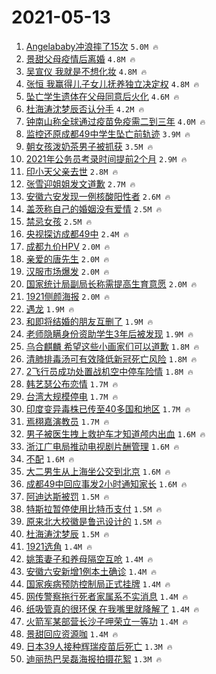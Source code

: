 # 2021-05-13

1. [Angelababy冲浪摔了15次](https://s.weibo.com/weibo?q=%23Angelababy%E5%86%B2%E6%B5%AA%E6%91%94%E4%BA%8615%E6%AC%A1%23&Refer=top) `5.0M 🔥`
1. [景甜父母疫情后离婚](https://s.weibo.com/weibo?q=%23%E6%99%AF%E7%94%9C%E7%88%B6%E6%AF%8D%E7%96%AB%E6%83%85%E5%90%8E%E7%A6%BB%E5%A9%9A%23&Refer=top) `4.8M 🔥`
1. [吴宣仪 我就是不想化妆](https://s.weibo.com/weibo?q=%E5%90%B4%E5%AE%A3%E4%BB%AA%20%E6%88%91%E5%B0%B1%E6%98%AF%E4%B8%8D%E6%83%B3%E5%8C%96%E5%A6%86&Refer=top) `4.8M 🔥`
1. [张恒 我赢得儿子女儿抚养独立决定权](https://s.weibo.com/weibo?q=%E5%BC%A0%E6%81%92%20%E6%88%91%E8%B5%A2%E5%BE%97%E5%84%BF%E5%AD%90%E5%A5%B3%E5%84%BF%E6%8A%9A%E5%85%BB%E7%8B%AC%E7%AB%8B%E5%86%B3%E5%AE%9A%E6%9D%83&Refer=top) `4.8M 🔥`
1. [坠亡学生遗体在父母同意后火化](https://s.weibo.com/weibo?q=%23%E5%9D%A0%E4%BA%A1%E5%AD%A6%E7%94%9F%E9%81%97%E4%BD%93%E5%9C%A8%E7%88%B6%E6%AF%8D%E5%90%8C%E6%84%8F%E5%90%8E%E7%81%AB%E5%8C%96%23&Refer=top) `4.6M 🔥`
1. [杜海涛沈梦辰否认分手](https://s.weibo.com/weibo?q=%23%E6%9D%9C%E6%B5%B7%E6%B6%9B%E6%B2%88%E6%A2%A6%E8%BE%B0%E5%90%A6%E8%AE%A4%E5%88%86%E6%89%8B%23&Refer=top) `4.2M 🔥`
1. [钟南山称全球通过疫苗免疫需二到三年](https://s.weibo.com/weibo?q=%23%E9%92%9F%E5%8D%97%E5%B1%B1%E7%A7%B0%E5%85%A8%E7%90%83%E9%80%9A%E8%BF%87%E7%96%AB%E8%8B%97%E5%85%8D%E7%96%AB%E9%9C%80%E4%BA%8C%E5%88%B0%E4%B8%89%E5%B9%B4%23&Refer=top) `4.0M 🔥`
1. [监控还原成都49中学生坠亡前轨迹](https://s.weibo.com/weibo?q=%23%E7%9B%91%E6%8E%A7%E8%BF%98%E5%8E%9F%E6%88%90%E9%83%BD49%E4%B8%AD%E5%AD%A6%E7%94%9F%E5%9D%A0%E4%BA%A1%E5%89%8D%E8%BD%A8%E8%BF%B9%23&Refer=top) `3.9M 🔥`
1. [朝女孩泼奶茶男子被抓获](https://s.weibo.com/weibo?q=%23%E6%9C%9D%E5%A5%B3%E5%AD%A9%E6%B3%BC%E5%A5%B6%E8%8C%B6%E7%94%B7%E5%AD%90%E8%A2%AB%E6%8A%93%E8%8E%B7%23&Refer=top) `3.5M 🔥`
1. [2021年公务员考录时间提前2个月](https://s.weibo.com/weibo?q=%232021%E5%B9%B4%E5%85%AC%E5%8A%A1%E5%91%98%E8%80%83%E5%BD%95%E6%97%B6%E9%97%B4%E6%8F%90%E5%89%8D2%E4%B8%AA%E6%9C%88%23&Refer=top) `2.9M 🔥`
1. [印小天父亲去世](https://s.weibo.com/weibo?q=%23%E5%8D%B0%E5%B0%8F%E5%A4%A9%E7%88%B6%E4%BA%B2%E5%8E%BB%E4%B8%96%23&Refer=top) `2.8M 🔥`
1. [张雪迎姐姐发文道歉](https://s.weibo.com/weibo?q=%23%E5%BC%A0%E9%9B%AA%E8%BF%8E%E5%A7%90%E5%A7%90%E5%8F%91%E6%96%87%E9%81%93%E6%AD%89%23&Refer=top) `2.7M 🔥`
1. [安徽六安发现一例核酸阳性者](https://s.weibo.com/weibo?q=%23%E5%AE%89%E5%BE%BD%E5%85%AD%E5%AE%89%E5%8F%91%E7%8E%B0%E4%B8%80%E4%BE%8B%E6%A0%B8%E9%85%B8%E9%98%B3%E6%80%A7%E8%80%85%23&Refer=top) `2.6M 🔥`
1. [盖茨称自己的婚姻没有爱情](https://s.weibo.com/weibo?q=%23%E7%9B%96%E8%8C%A8%E7%A7%B0%E8%87%AA%E5%B7%B1%E7%9A%84%E5%A9%9A%E5%A7%BB%E6%B2%A1%E6%9C%89%E7%88%B1%E6%83%85%23&Refer=top) `2.5M 🔥`
1. [禁忌女孩](https://s.weibo.com/weibo?q=%E7%A6%81%E5%BF%8C%E5%A5%B3%E5%AD%A9&Refer=top) `2.5M 🔥`
1. [央视探访成都49中](https://s.weibo.com/weibo?q=%23%E5%A4%AE%E8%A7%86%E6%8E%A2%E8%AE%BF%E6%88%90%E9%83%BD49%E4%B8%AD%23&Refer=top) `2.4M 🔥`
1. [成都九价HPV](https://s.weibo.com/weibo?q=%E6%88%90%E9%83%BD%E4%B9%9D%E4%BB%B7HPV&Refer=top) `2.0M 🔥`
1. [亲爱的唐先生](https://s.weibo.com/weibo?q=%23%E4%BA%B2%E7%88%B1%E7%9A%84%E5%94%90%E5%85%88%E7%94%9F%23&Refer=top) `2.0M 🔥`
1. [汉服市场爆发](https://s.weibo.com/weibo?q=%23%E6%B1%89%E6%9C%8D%E5%B8%82%E5%9C%BA%E7%88%86%E5%8F%91%23&Refer=top) `2.0M 🔥`
1. [国家统计局副局长称需提高生育意愿](https://s.weibo.com/weibo?q=%23%E5%9B%BD%E5%AE%B6%E7%BB%9F%E8%AE%A1%E5%B1%80%E5%89%AF%E5%B1%80%E9%95%BF%E7%A7%B0%E9%9C%80%E6%8F%90%E9%AB%98%E7%94%9F%E8%82%B2%E6%84%8F%E6%84%BF%23&Refer=top) `2.0M 🔥`
1. [1921侧颜海报](https://s.weibo.com/weibo?q=%231921%E4%BE%A7%E9%A2%9C%E6%B5%B7%E6%8A%A5%23&Refer=top) `2.0M 🔥`
1. [遇龙](https://s.weibo.com/weibo?q=%E9%81%87%E9%BE%99&Refer=top) `1.9M 🔥`
1. [和即将结婚的朋友互删了](https://s.weibo.com/weibo?q=%23%E5%92%8C%E5%8D%B3%E5%B0%86%E7%BB%93%E5%A9%9A%E7%9A%84%E6%9C%8B%E5%8F%8B%E4%BA%92%E5%88%A0%E4%BA%86%23&Refer=top) `1.9M 🔥`
1. [老师隐瞒身份资助学生3年后被发现](https://s.weibo.com/weibo?q=%23%E8%80%81%E5%B8%88%E9%9A%90%E7%9E%92%E8%BA%AB%E4%BB%BD%E8%B5%84%E5%8A%A9%E5%AD%A6%E7%94%9F3%E5%B9%B4%E5%90%8E%E8%A2%AB%E5%8F%91%E7%8E%B0%23&Refer=top) `1.9M 🔥`
1. [乌合麒麟 希望这些小画家们可以道歉](https://s.weibo.com/weibo?q=%E4%B9%8C%E5%90%88%E9%BA%92%E9%BA%9F%20%E5%B8%8C%E6%9C%9B%E8%BF%99%E4%BA%9B%E5%B0%8F%E7%94%BB%E5%AE%B6%E4%BB%AC%E5%8F%AF%E4%BB%A5%E9%81%93%E6%AD%89&Refer=top) `1.8M 🔥`
1. [清肺排毒汤可有效降低新冠死亡风险](https://s.weibo.com/weibo?q=%23%E6%B8%85%E8%82%BA%E6%8E%92%E6%AF%92%E6%B1%A4%E5%8F%AF%E6%9C%89%E6%95%88%E9%99%8D%E4%BD%8E%E6%96%B0%E5%86%A0%E6%AD%BB%E4%BA%A1%E9%A3%8E%E9%99%A9%23&Refer=top) `1.8M 🔥`
1. [2飞行员成功处置战机空中停车险情](https://s.weibo.com/weibo?q=%232%E9%A3%9E%E8%A1%8C%E5%91%98%E6%88%90%E5%8A%9F%E5%A4%84%E7%BD%AE%E6%88%98%E6%9C%BA%E7%A9%BA%E4%B8%AD%E5%81%9C%E8%BD%A6%E9%99%A9%E6%83%85%23&Refer=top) `1.8M 🔥`
1. [韩艺瑟公布恋情](https://s.weibo.com/weibo?q=%23%E9%9F%A9%E8%89%BA%E7%91%9F%E5%85%AC%E5%B8%83%E6%81%8B%E6%83%85%23&Refer=top) `1.7M 🔥`
1. [台湾大规模停电](https://s.weibo.com/weibo?q=%23%E5%8F%B0%E6%B9%BE%E5%A4%A7%E8%A7%84%E6%A8%A1%E5%81%9C%E7%94%B5%23&Refer=top) `1.7M 🔥`
1. [印度变异毒株已传至40多国和地区](https://s.weibo.com/weibo?q=%23%E5%8D%B0%E5%BA%A6%E5%8F%98%E5%BC%82%E6%AF%92%E6%A0%AA%E5%B7%B2%E4%BC%A0%E8%87%B340%E5%A4%9A%E5%9B%BD%E5%92%8C%E5%9C%B0%E5%8C%BA%23&Refer=top) `1.7M 🔥`
1. [焉栩嘉演教员](https://s.weibo.com/weibo?q=%23%E7%84%89%E6%A0%A9%E5%98%89%E6%BC%94%E6%95%99%E5%91%98%23&Refer=top) `1.7M 🔥`
1. [男子被医生拽上救护车才知道颅内出血](https://s.weibo.com/weibo?q=%23%E7%94%B7%E5%AD%90%E8%A2%AB%E5%8C%BB%E7%94%9F%E6%8B%BD%E4%B8%8A%E6%95%91%E6%8A%A4%E8%BD%A6%E6%89%8D%E7%9F%A5%E9%81%93%E9%A2%85%E5%86%85%E5%87%BA%E8%A1%80%23&Refer=top) `1.6M 🔥`
1. [浙江广电局推动电视剧片酬管理](https://s.weibo.com/weibo?q=%23%E6%B5%99%E6%B1%9F%E5%B9%BF%E7%94%B5%E5%B1%80%E6%8E%A8%E5%8A%A8%E7%94%B5%E8%A7%86%E5%89%A7%E7%89%87%E9%85%AC%E7%AE%A1%E7%90%86%23&Refer=top) `1.6M 🔥`
1. [不配](https://s.weibo.com/weibo?q=%E4%B8%8D%E9%85%8D&Refer=top) `1.6M 🔥`
1. [大二男生从上海坐公交到北京](https://s.weibo.com/weibo?q=%23%E5%A4%A7%E4%BA%8C%E7%94%B7%E7%94%9F%E4%BB%8E%E4%B8%8A%E6%B5%B7%E5%9D%90%E5%85%AC%E4%BA%A4%E5%88%B0%E5%8C%97%E4%BA%AC%23&Refer=top) `1.6M 🔥`
1. [成都49中回应事发2小时通知家长](https://s.weibo.com/weibo?q=%E6%88%90%E9%83%BD49%E4%B8%AD%E5%9B%9E%E5%BA%94%E4%BA%8B%E5%8F%912%E5%B0%8F%E6%97%B6%E9%80%9A%E7%9F%A5%E5%AE%B6%E9%95%BF&Refer=top) `1.6M 🔥`
1. [阿迪达斯被罚](https://s.weibo.com/weibo?q=%E9%98%BF%E8%BF%AA%E8%BE%BE%E6%96%AF%E8%A2%AB%E7%BD%9A&Refer=top) `1.5M 🔥`
1. [特斯拉暂停使用比特币支付](https://s.weibo.com/weibo?q=%23%E7%89%B9%E6%96%AF%E6%8B%89%E6%9A%82%E5%81%9C%E4%BD%BF%E7%94%A8%E6%AF%94%E7%89%B9%E5%B8%81%E6%94%AF%E4%BB%98%23&Refer=top) `1.5M 🔥`
1. [原来北大校徽是鲁迅设计的](https://s.weibo.com/weibo?q=%23%E5%8E%9F%E6%9D%A5%E5%8C%97%E5%A4%A7%E6%A0%A1%E5%BE%BD%E6%98%AF%E9%B2%81%E8%BF%85%E8%AE%BE%E8%AE%A1%E7%9A%84%23&Refer=top) `1.5M 🔥`
1. [杜海涛沈梦辰](https://s.weibo.com/weibo?q=%23%E6%9D%9C%E6%B5%B7%E6%B6%9B%E6%B2%88%E6%A2%A6%E8%BE%B0%23&Refer=top) `1.5M 🔥`
1. [1921选角](https://s.weibo.com/weibo?q=%231921%E9%80%89%E8%A7%92%23&Refer=top) `1.4M 🔥`
1. [姚策妻子和养母隔空互呛](https://s.weibo.com/weibo?q=%23%E5%A7%9A%E7%AD%96%E5%A6%BB%E5%AD%90%E5%92%8C%E5%85%BB%E6%AF%8D%E9%9A%94%E7%A9%BA%E4%BA%92%E5%91%9B%23&Refer=top) `1.4M 🔥`
1. [安徽六安新增1例本土确诊](https://s.weibo.com/weibo?q=%23%E5%AE%89%E5%BE%BD%E5%85%AD%E5%AE%89%E6%96%B0%E5%A2%9E1%E4%BE%8B%E6%9C%AC%E5%9C%9F%E7%A1%AE%E8%AF%8A%23&Refer=top) `1.4M 🔥`
1. [国家疾病预防控制局正式挂牌](https://s.weibo.com/weibo?q=%23%E5%9B%BD%E5%AE%B6%E7%96%BE%E7%97%85%E9%A2%84%E9%98%B2%E6%8E%A7%E5%88%B6%E5%B1%80%E6%AD%A3%E5%BC%8F%E6%8C%82%E7%89%8C%23&Refer=top) `1.4M 🔥`
1. [网传警察拖行死者家属系不实消息](https://s.weibo.com/weibo?q=%23%E7%BD%91%E4%BC%A0%E8%AD%A6%E5%AF%9F%E6%8B%96%E8%A1%8C%E6%AD%BB%E8%80%85%E5%AE%B6%E5%B1%9E%E7%B3%BB%E4%B8%8D%E5%AE%9E%E6%B6%88%E6%81%AF%23&Refer=top) `1.4M 🔥`
1. [纸吸管真的很环保 在我嘴里就降解了](https://s.weibo.com/weibo?q=%E7%BA%B8%E5%90%B8%E7%AE%A1%E7%9C%9F%E7%9A%84%E5%BE%88%E7%8E%AF%E4%BF%9D%20%E5%9C%A8%E6%88%91%E5%98%B4%E9%87%8C%E5%B0%B1%E9%99%8D%E8%A7%A3%E4%BA%86&Refer=top) `1.4M 🔥`
1. [火箭军某部营长沙子呷荣立一等功](https://s.weibo.com/weibo?q=%23%E7%81%AB%E7%AE%AD%E5%86%9B%E6%9F%90%E9%83%A8%E8%90%A5%E9%95%BF%E6%B2%99%E5%AD%90%E5%91%B7%E8%8D%A3%E7%AB%8B%E4%B8%80%E7%AD%89%E5%8A%9F%23&Refer=top) `1.4M 🔥`
1. [景甜回应资源咖](https://s.weibo.com/weibo?q=%23%E6%99%AF%E7%94%9C%E5%9B%9E%E5%BA%94%E8%B5%84%E6%BA%90%E5%92%96%23&Refer=top) `1.4M 🔥`
1. [日本39人接种辉瑞疫苗后死亡](https://s.weibo.com/weibo?q=%23%E6%97%A5%E6%9C%AC39%E4%BA%BA%E6%8E%A5%E7%A7%8D%E8%BE%89%E7%91%9E%E7%96%AB%E8%8B%97%E5%90%8E%E6%AD%BB%E4%BA%A1%23&Refer=top) `1.3M 🔥`
1. [迪丽热巴吴磊海报拍摄花絮](https://s.weibo.com/weibo?q=%23%E8%BF%AA%E4%B8%BD%E7%83%AD%E5%B7%B4%E5%90%B4%E7%A3%8A%E6%B5%B7%E6%8A%A5%E6%8B%8D%E6%91%84%E8%8A%B1%E7%B5%AE%23&Refer=top) `1.3M 🔥`

